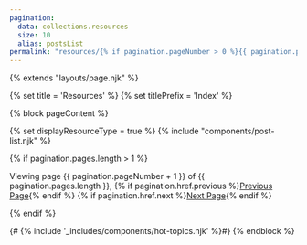 ```yaml
---
pagination:
  data: collections.resources
  size: 10
  alias: postsList
permalink: "resources/{% if pagination.pageNumber > 0 %}{{ pagination.pageNumber + 1 }}/{% endif %}index.html"
---
```


{% extends "layouts/page.njk" %}

{% set title = 'Resources' %}
{% set titlePrefix = 'Index' %}

{% block pageContent %}

  <section>
    {% set displayResourceType = true %}
    {% include "components/post-list.njk" %}
  </section>

  {% if pagination.pages.length > 1 %}
    <nav>
      <p>
        Viewing page {{ pagination.pageNumber + 1 }} of {{ pagination.pages.length }},
        {% if pagination.href.previous %}<a href="{{ pagination.href.previous}}">Previous Page</a>{% endif %}
        {% if pagination.href.next %}<a href="{{ pagination.href.next }}">Next Page</a>{% endif %}
      </p>
    </nav>
  {% endif %}

{#  {% include '_includes/components/hot-topics.njk' %}#}
{% endblock %}
